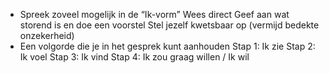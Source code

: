 - Spreek zoveel mogelijk in de “Ik-vorm”
  Wees direct
  Geef aan wat storend is en doe een voorstel
  Stel jezelf kwetsbaar op (vermijd bedekte onzekerheid)
- Een volgorde die je in het gesprek kunt aanhouden
  Stap 1: Ik zie
  Stap 2: Ik voel
  Stap 3: Ik vind
  Stap 4: Ik zou graag willen / Ik wil
